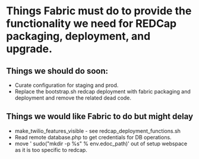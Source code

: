 # Things Fabric must do to provide the functionality we need for REDCap packaging, deployment, and upgrade.

## Things we should do soon:

* Curate configuration for staging and prod.
* Replace the bootstrap.sh redcap deployment with fabric packaging and deployment and remove the related dead code.


## Things we would like Fabric to do but might delay

* make_twilio_features_visible - see redcap\_deployment\_functions.sh
* Read remote database.php to get credentials for DB operations.
* move '    sudo("mkdir -p %s" % env.edoc_path)' out of setup webspace as it is too specific to redcap.
